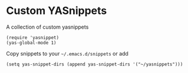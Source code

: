 # Custom YASnippets

A collection of custom yasnippets

```
(require 'yasnippet)
(yas-global-mode 1)
```

Copy snippets to  your `~/.emacs.d/snippets` or add

```
(setq yas-snippet-dirs (append yas-snippet-dirs '("~/yasnippets")))
```